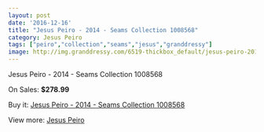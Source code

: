 ```yaml
---
layout: post
date: '2016-12-16'
title: "Jesus Peiro - 2014 - Seams Collection 1008568"
category: Jesus Peiro
tags: ["peiro","collection","seams","jesus","granddressy"]
image: http://img.granddressy.com/6519-thickbox_default/jesus-peiro-2014-seams-collection-1008568.jpg
---
```

Jesus Peiro - 2014 - Seams Collection 1008568

On Sales: **$278.99**
<a href="https://www.granddressy.com/en/jesus-peiro/5812-jesus-peiro-2014-seams-collection-1008568.html"><amp-img layout="responsive" width="600" height="600" src="//img.granddressy.com/6519-thickbox_default/jesus-peiro-2014-seams-collection-1008568.jpg" alt="Jesus Peiro - 2014 - Seams Collection 1008568 0" /></a>

Buy it: [Jesus Peiro - 2014 - Seams Collection 1008568](https://www.granddressy.com/en/jesus-peiro/5812-jesus-peiro-2014-seams-collection-1008568.html "Jesus Peiro - 2014 - Seams Collection 1008568")

View more: [Jesus Peiro](https://www.granddressy.com/en/76-jesus-peiro "Jesus Peiro")